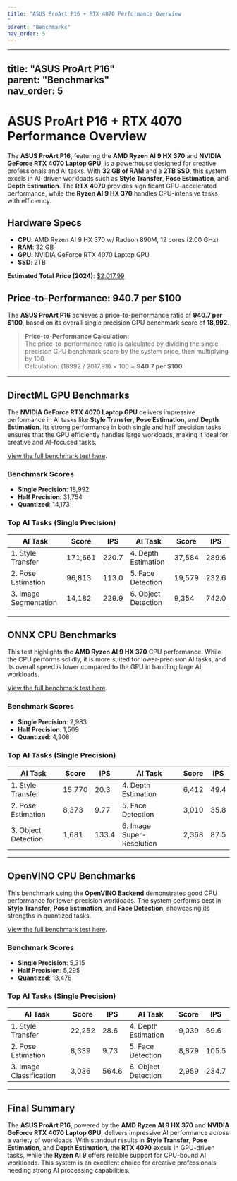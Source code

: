 ```yaml
---
title: "ASUS ProArt P16 + RTX 4070 Performance Overview"
parent: "Benchmarks"
nav_order: 5
---
```

---
title: "ASUS ProArt P16"  
parent: "Benchmarks"  
nav_order: 5  
---

# ASUS ProArt P16 + RTX 4070 Performance Overview

The **ASUS ProArt P16**, featuring the **AMD Ryzen AI 9 HX 370** and **NVIDIA GeForce RTX 4070 Laptop GPU**, is a powerhouse designed for creative professionals and AI tasks. With **32 GB of RAM** and a **2TB SSD**, this system excels in AI-driven workloads such as **Style Transfer**, **Pose Estimation**, and **Depth Estimation**. The **RTX 4070** provides significant GPU-accelerated performance, while the **Ryzen AI 9 HX 370** handles CPU-intensive tasks with efficiency.

## **Hardware Specs**

- **CPU**: AMD Ryzen AI 9 HX 370 w/ Radeon 890M, 12 cores (2.00 GHz)
- **RAM**: 32 GB
- **GPU**: NVIDIA GeForce RTX 4070 Laptop GPU
- **SSD**: 2TB

**Estimated Total Price (2024)**: [$2,017.99](https://www.bestbuy.com/site/asus-proart-p16-16-4k-touch-screen-laptop-copilot-pc-amd-ryzen-ai-9-hx-370-32gb-memory-rtx-4070-2tb-ssd-nano-black/6584434.p?skuId=6584434)

## **Price-to-Performance**: 940.7 per $100

The **ASUS ProArt P16** achieves a price-to-performance ratio of **940.7 per $100**, based on its overall single precision GPU benchmark score of **18,992**.

> **Price-to-Performance Calculation:**  
> The price-to-performance ratio is calculated by dividing the single precision GPU benchmark score by the system price, then multiplying by 100.  
> Calculation: (18992 / 2017.99) × 100 ≈ **940.7 per $100**

---

## **DirectML GPU Benchmarks**

The **NVIDIA GeForce RTX 4070 Laptop GPU** delivers impressive performance in AI tasks like **Style Transfer**, **Pose Estimation**, and **Depth Estimation**. Its strong performance in both single and half precision tasks ensures that the GPU efficiently handles large workloads, making it ideal for creative and AI-focused tasks.

[View the full benchmark test here](https://browser.geekbench.com/ai/v1/47667).

### **Benchmark Scores**

- **Single Precision**: 18,992  
- **Half Precision**: 31,754  
- **Quantized**: 14,173  

### **Top AI Tasks (Single Precision)**

| **AI Task**              | **Score** | **IPS** | **AI Task**              | **Score** | **IPS** |
|--------------------------|-----------|---------|--------------------------|-----------|---------|
| 1. Style Transfer         | 171,661   | 220.7   | 4. Depth Estimation       | 37,584    | 289.6   |
| 2. Pose Estimation        | 96,813    | 113.0   | 5. Face Detection         | 19,579    | 232.6   |
| 3. Image Segmentation     | 14,182    | 229.9   | 6. Object Detection       | 9,354     | 742.0   |

---

## **ONNX CPU Benchmarks**

This test highlights the **AMD Ryzen AI 9 HX 370** CPU performance. While the CPU performs solidly, it is more suited for lower-precision AI tasks, and its overall speed is lower compared to the GPU in handling large AI workloads.

[View the full benchmark test here](https://browser.geekbench.com/ai/v1/47666).

### **Benchmark Scores**

- **Single Precision**: 2,983  
- **Half Precision**: 1,509  
- **Quantized**: 4,908  

### **Top AI Tasks (Single Precision)**

| **AI Task**              | **Score** | **IPS** | **AI Task**              | **Score** | **IPS** |
|--------------------------|-----------|---------|--------------------------|-----------|---------|
| 1. Style Transfer         | 15,770    | 20.3    | 4. Depth Estimation       | 6,412     | 49.4    |
| 2. Pose Estimation        | 8,373     | 9.77    | 5. Face Detection         | 3,010     | 35.8    |
| 3. Object Detection       | 1,681     | 133.4   | 6. Image Super-Resolution | 2,368     | 87.5    |

---

## **OpenVINO CPU Benchmarks**

This benchmark using the **OpenVINO Backend** demonstrates good CPU performance for lower-precision workloads. The system performs best in **Style Transfer**, **Pose Estimation**, and **Face Detection**, showcasing its strengths in quantized tasks.

[View the full benchmark test here](https://browser.geekbench.com/ai/v1/47673).

### **Benchmark Scores**

- **Single Precision**: 5,315  
- **Half Precision**: 5,295  
- **Quantized**: 13,476  

### **Top AI Tasks (Single Precision)**

| **AI Task**              | **Score** | **IPS** | **AI Task**              | **Score** | **IPS** |
|--------------------------|-----------|---------|--------------------------|-----------|---------|
| 1. Style Transfer         | 22,252    | 28.6    | 4. Depth Estimation       | 9,039     | 69.6    |
| 2. Pose Estimation        | 8,339     | 9.73    | 5. Face Detection         | 8,879     | 105.5   |
| 3. Image Classification   | 3,036     | 564.6   | 6. Object Detection       | 2,959     | 234.7   |

---

## **Final Summary**

The **ASUS ProArt P16**, powered by the **AMD Ryzen AI 9 HX 370** and **NVIDIA GeForce RTX 4070 Laptop GPU**, delivers impressive AI performance across a variety of workloads. With standout results in **Style Transfer**, **Pose Estimation**, and **Depth Estimation**, the **RTX 4070** excels in GPU-driven tasks, while the **Ryzen AI 9** offers reliable support for CPU-bound AI workloads. This system is an excellent choice for creative professionals needing strong AI processing capabilities.
